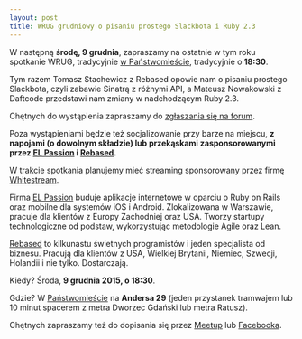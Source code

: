 ```yaml
---
layout: post
title: WRUG grudniowy o pisaniu prostego Slackbota i Ruby 2.3
---
```


W następną **środę, 9 grudnia**, zapraszamy
na ostatnie w tym roku spotkanie WRUG, tradycyjnie
[w Państwomieście](http://panstwomiasto.pl), tradycyjnie o **18:30**.

Tym razem Tomasz Stachewicz z Rebased opowie nam o pisaniu prostego Slackbota,
czyli zabawie Sinatrą z różnymi API, a Mateusz Nowakowski z Daftcode przedstawi nam
zmiany w nadchodzącym Ruby 2.3.

Chętnych do wystąpienia zapraszamy do [zgłaszania się na
forum](http://forum.rubyonrails.pl/t/wrug-grudniowy-9-12-2015-sroda/11046).

Poza wystąpieniami będzie też socjalizowanie przy barze na
miejscu, **z napojami (o dowolnym składzie) lub przekąskami
zasponsorowanymi przez [EL Passion](http://www.elpassion.com)
i [Rebased](http://rebased.pl).**

W trakcie spotkania planujemy mieć streaming sponsorowany
przez firmę [Whitestream](http://whitestream.pl/wrug/).

Firma [EL Passion](http://www.elpassion.com) buduje aplikacje
internetowe w oparciu o Ruby on Rails oraz mobilne dla systemów
iOS i Android. Zlokalizowana w Warszawie, pracuje dla klientów
z Europy Zachodniej oraz USA. Tworzy startupy technologiczne od
podstaw, wykorzystując metodologie Agile oraz Lean.

[Rebased](http://rebased.pl) to kilkunastu świetnych programistów
i jeden specjalista od biznesu. Pracują dla klientów z USA, Wielkiej
Brytanii, Niemiec, Szwecji, Holandii i nie tylko. Dostarczają.

Kiedy? Środa, **9 grudnia 2015, o 18:30**.

Gdzie? W [Państwomieście](http://panstwomiasto.pl) na
**Andersa 29** (jeden przystanek tramwajem lub 10 minut
spacerem z metra Dworzec Gdański lub metra Ratusz).

Chętnych zapraszamy też do dopisania się przez
[Meetup](http://www.meetup.com/Warsaw-Ruby-Users-Group-WRUG/events/227147233/)
lub [Facebooka](https://www.facebook.com/events/762882667188549/).
